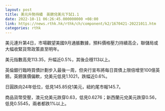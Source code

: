 ```yaml
---
layout: post
title: 美元升勢持續　英鎊兌美元下試1.1
date: 2022-10-11 06:26:45.000000000 +08:00
link: https://news.rthk.hk/rthk/ch/component/k2/1670421-20221011.htm
categories: rthk
---
```


美元連升第4日，市場觀望美國9月通脹數據，預料價格壓力持續高企，聯儲局或大幅收緊貨幣政策直至明年。

美元指數高見113.35，升幅近0.5%，其後企穩113以上。

英倫銀行臨時買債計劃步入最後一周，但央行宣布將每日買債上限倍增至100億英鎊。英鎊匯價偏軟，兌美元低見1.1021，跌幅近0.6%。

日圓跌向24年低位，低見145.85兌1美元，紐約尾市報145.7。

商品貨幣受壓，澳元兌美元跌穿0.63，低見0.6276；新西蘭元兌美元跌穿0.56，低見0.5545，兩者都跌1%以上。
